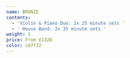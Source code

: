 ```yaml
---
name: BRONZE
contents:
  - 'Violin & Piano Duo: 2x 25 minute sets '
  - ' House Band: 2x 35 minute sets '
weight: 1
price: From £1320
color: cd7f32
---
```















